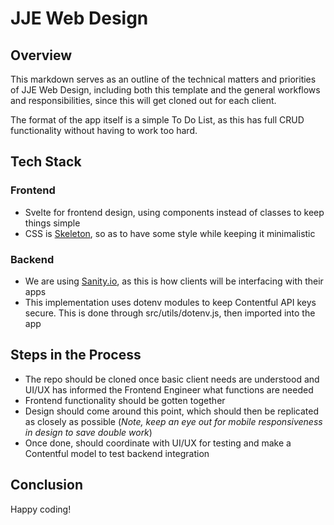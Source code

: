# JJE Web Design

## Overview
This markdown serves as an outline of the technical matters and priorities of JJE Web Design, including both this template and the general workflows and responsibilities, since this will get cloned out for each client.

The format of the app itself is a simple To Do List, as this has full CRUD functionality without having to work too hard.

## Tech Stack
### Frontend
- Svelte for frontend design, using components instead of classes to keep things simple
- CSS is [Skeleton](http://getskeleton.com), so as to have some style while keeping it minimalistic

### Backend
- We are using [Sanity.io](https://www.sanity.io), as this is how clients will be interfacing with their apps
- This implementation uses dotenv modules to keep Contentful API keys secure. This is done through src/utils/dotenv.js, then imported into the app


## Steps in the Process
- The repo should be cloned once basic client needs are understood and UI/UX has informed the Frontend Engineer what functions are needed
- Frontend functionality should be gotten together
- Design should come around this point, which should then be replicated as closely as possible (*Note, keep an eye out for mobile responsiveness in design to save double work*)
- Once done, should coordinate with UI/UX for testing and make a Contentful model to test backend integration


## Conclusion
Happy coding!